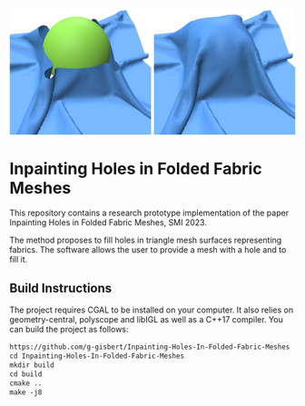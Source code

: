 ![Teaser](teaser.png)
# Inpainting Holes in Folded Fabric Meshes

This repository contains a research prototype implementation of the paper Inpainting Holes in Folded
Fabric Meshes, SMI 2023. 

The method proposes to fill holes in triangle mesh surfaces representing fabrics. The software allows
the user to provide a mesh with a hole and to fill it.

## Build Instructions

The project requires CGAL to be installed on your computer. It also relies on geometry-central, 
polyscope and libIGL as well as a C++17 compiler.
You can build the project as follows:
```
https://github.com/g-gisbert/Inpainting-Holes-In-Folded-Fabric-Meshes
cd Inpainting-Holes-In-Folded-Fabric-Meshes
mkdir build
cd build
cmake ..
make -j8
```

